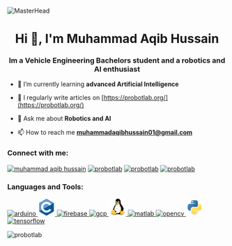 ![MasterHead](https://drive.google.com/uc?export=view&id=1pnB36bejx4mfrvl5tm6ayMUoylWAUHDK)
<h1 align="center">Hi 👋, I'm Muhammad Aqib Hussain</h1>
<h3 align="center">Im a Vehicle Engineering Bachelors student and a robotics and AI enthusiast</h3>

- 🌱 I’m currently learning **advanced Artificial Intelligence**

- 📝 I regularly write articles on [https://probotlab.org/](https://probotlab.org/)

- 💬 Ask me about **Robotics and AI**

- 📫 How to reach me **muhammadaqibhussain01@gmail.com**

<h3 align="left">Connect with me:</h3>
<p align="left">
<a href="https://www.linkedin.com/in/muhammad-aqib-hussain-b139042b4" target="_blank"><img align="center" src="https://raw.githubusercontent.com/rahuldkjain/github-profile-readme-generator/master/src/images/icons/Social/linked-in-alt.svg" alt="muhammad aqib hussain" height="30" width="40" /></a>
<a href="https://fb.com/probotlab" target="blank"><img align="center" src="https://raw.githubusercontent.com/rahuldkjain/github-profile-readme-generator/master/src/images/icons/Social/facebook.svg" alt="probotlab" height="30" width="40" /></a>
<a href="https://instagram.com/probotlab" target="blank"><img align="center" src="https://raw.githubusercontent.com/rahuldkjain/github-profile-readme-generator/master/src/images/icons/Social/instagram.svg" alt="probotlab" height="30" width="40" /></a>
<a href="https://www.youtube.com/c/probotlab" target="blank"><img align="center" src="https://raw.githubusercontent.com/rahuldkjain/github-profile-readme-generator/master/src/images/icons/Social/youtube.svg" alt="probotlab" height="30" width="40" /></a>
</p>

<h3 align="left">Languages and Tools:</h3>
<p align="left"> <a href="https://www.arduino.cc/" target="_blank" rel="noreferrer"> <img src="https://cdn.worldvectorlogo.com/logos/arduino-1.svg" alt="arduino" width="40" height="40"/> </a> <a href="https://www.cprogramming.com/" target="_blank" rel="noreferrer"> <img src="https://raw.githubusercontent.com/devicons/devicon/master/icons/c/c-original.svg" alt="c" width="40" height="40"/> </a> <a href="https://firebase.google.com/" target="_blank" rel="noreferrer"> <img src="https://www.vectorlogo.zone/logos/firebase/firebase-icon.svg" alt="firebase" width="40" height="40"/> </a> <a href="https://cloud.google.com" target="_blank" rel="noreferrer"> <img src="https://www.vectorlogo.zone/logos/google_cloud/google_cloud-icon.svg" alt="gcp" width="40" height="40"/> </a> <a href="https://www.linux.org/" target="_blank" rel="noreferrer"> <img src="https://raw.githubusercontent.com/devicons/devicon/master/icons/linux/linux-original.svg" alt="linux" width="40" height="40"/> </a> <a href="https://www.mathworks.com/" target="_blank" rel="noreferrer"> <img src="https://upload.wikimedia.org/wikipedia/commons/2/21/Matlab_Logo.png" alt="matlab" width="40" height="40"/> </a> <a href="https://opencv.org/" target="_blank" rel="noreferrer"> <img src="https://www.vectorlogo.zone/logos/opencv/opencv-icon.svg" alt="opencv" width="40" height="40"/> </a> <a href="https://www.python.org" target="_blank" rel="noreferrer"> <img src="https://raw.githubusercontent.com/devicons/devicon/master/icons/python/python-original.svg" alt="python" width="40" height="40"/> </a> <a href="https://www.tensorflow.org" target="_blank" rel="noreferrer"> <img src="https://www.vectorlogo.zone/logos/tensorflow/tensorflow-icon.svg" alt="tensorflow" width="40" height="40"/> </a> </p>

<p><img align="center" src="https://github-readme-stats.vercel.app/api/top-langs?username=probotlab&show_icons=true&locale=en&layout=compact" alt="probotlab" /></p>
